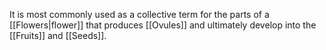 It is most commonly used as a collective term for the parts of a [[Flowers|flower]] that produces [[Ovules]] and ultimately develop into the [[Fruits]] and [[Seeds]].
